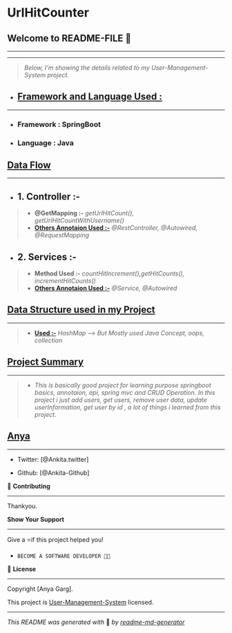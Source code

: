 # UrlHitCounter
## **Welcome to README-FILE 👋**
___
___



> *Below, I'm showing the details related to my User-Management-System project.*

-  ## [**Framework and Language Used :**](#heading-ids) ##
___
- ### Framework :  **SpringBoot**
- ### Language : **Java**


## [**Data Flow**](#heading-ids) ##
___
- ## 1. **Controller :-** ##
> - **@GetMapping :-**  *getUrlHitCount(), getUrlHitCountWithUsername()*
> - **[Others Annotaion Used :-](#heading-ids)** *@RestController, @Autowired, @RequestMapping*

- ## 2. **Services :-** ##
> - **Method Used :-**  *countHitIncrement(),getHitCounts(), incrementHitCounts()*
> - **[Others Annotaion Used :-](#heading-ids)** *@Service, @Autowired*


## [**Data Structure used in my Project**](#heading-ids) ##
____
> - **[Used :-](#heading-ids)** *HashMap --> But Mostly used Java Concept, oops, collection*

## [**Project Summary**](#heading-ids) ##
____
> - *This is basically good project for learning purpose springboot basics, annotaion, api, spring mvc and CRUD Operation. In this project i just add users, get users, remove user data, update userInformation, get user by id , a lot of things i learned from this project.*

## **[Anya](#heading-ids)** ##
____

- Twitter: [@Ankita.twitter]

- Github: [@Ankita-Github]


🤝 **Contributing**
___
Thankyou.

**Show Your Support**
___
Give a ⭐if this project helped you!

- ```bash
  BECOME A SOFTWARE DEVELOPER 👩‍💻

<!-- Here something icon -->

📝 **License**
___
Copyright [Anya Garg].

This project is [User-Management-System](https://choosealicense.com/licenses/mit/) licensed.

___
*This README was generated with* 🧡 *by [readme-md-generator](https://www.makeareadme.com/)*






